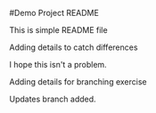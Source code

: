 #Demo Project README

This is simple README file 

Adding details to catch differences

I hope this isn't a problem.

Adding details for branching exercise

Updates branch added.